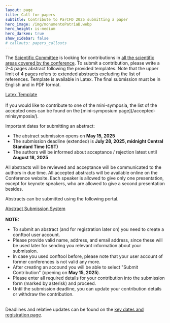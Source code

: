 ```yaml
---
layout: page
title: Call for papers
subtitle: Contribute to ParCFD 2025 submitting a paper
hero_image: /img/monumentoPatriaB.webp
hero_height: is-medium
hero_darken: true
show_sidebar: false
# callouts: papers_callouts
---
```


<!-- {% include notification.html message="Site under construction, information will be updated very soon." %} -->

The [Scientific Committee](/committees) is looking for contributions in [all the scientific areas covered by the conference](/). To submit a contribution, please write a 2-4 pages abstract following the provided templates. Note that the upper limit of 4 pages refers to extended abstracts excluding the list of references. Template is available in Latex. The final submission must be in English and in PDF format.
<br/>
<div class="has-text-centered">
    <!-- <a class="button is-primary" href="/fileToDownload/TemplateLaTexParCFD2025.zip" onclick="event.preventDefault()" disabled> -->
    <a class="button is-primary" href="/fileToDownload/TemplateLaTexParCFD2025.zip" download>
        Latex Template
    </a>
</div>
<br/>
If you would like to contribute to one of the mini-symposia, the list of the accepted ones can be found on the [mini-symposium page](/accepted-minisymposia/).

Important dates for submitting an abstract:

- The abstract submission opens on **May 15, 2025**
- The submission deadline (extended) is **July 28, 2025, midnight Central Standard Time (CST)**
- The authors will be informed about acceptance / rejection latest until **August 18, 2025**

All abstracts will be reviewed and acceptance will be communicated to the authors in due time. All accepted abstracts will be available online on the Conference website. Each speaker is allowed to give only one presentation, except for keynote speakers, who are allowed to give a second presentation besides.

Abstracts can be submitted using the following portal.
<br/>
<div class="has-text-centered">
    <!-- <a href="https://www.conftool.net/parcfd2025/" class="button is-primary" onclick="event.preventDefault()" disabled> -->
    <a href="https://www.conftool.net/parcfd2025/" class="button is-primary">
        Abstract Submission System
    </a>
</div>
<br/>
<article class="message is-primary">
    <div class="message-body">
        <span class="icon text-info">
            <i class="fas fa-info-circle"></i>
        </span>
        <b>NOTE:</b>
        <div class="content">
            <ul>
                <li>To submit an abstract (and for registration later on) you need to create a conftool user account.</li>
                <li>Please provide valid name, address, and email address, since these will be used later for sending you relevant information about your submission.</li>
                <li>In case you used conftool before, please note that your user account of former conferences is not valid any more.</li>
                <li>After creating an accound you will be able to select "Submit Contribution" (opening on <b>May 15, 2025</b>).</li>
                <li>Please enter all required details for your contribution into the submission form (marked by asterisk) and proceed.</li>
                <li>Until the submission deadline, you can update your contribution details or withdraw the contribution.</li>
            </ul>
        </div>
    </div>
</article>
<br/>
Deadlines and relative updates can be found on the <a href="/key-dates-registration">key dates and registration page</a>.
